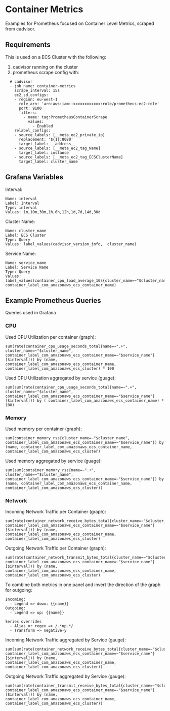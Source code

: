 # Container Metrics

Examples for Prometheus focused on Container Level Metrics, scraped from cadvisor.

## Requirements

This is used on a ECS Cluster with the following:

1. cadvisor running on the cluster
2. prometheus scrape config with:

```
  # cadvisor
  - job_name: container-metrics
    scrape_interval: 15s
    ec2_sd_configs:
    - region: eu-west-1
      role_arn: 'arn:aws:iam::xxxxxxxxxxxx:role/prometheus-ec2-role'
      port: 9100
      filters:
        - name: tag:PrometheusContainerScrape
          values:
            - Enabled
    relabel_configs:
    - source_labels: [__meta_ec2_private_ip]
      replacement: '${1}:8080'
      target_label: __address__
    - source_labels: [__meta_ec2_tag_Name]
      target_label: instance
    - source_labels: [__meta_ec2_tag_ECSClusterName]
      target_label: cluster_name
```

## Grafana Variables

Interval:

```
Name: interval
Label: Interval
Type: interval
Values: 1m,10m,30m,1h,6h,12h,1d,7d,14d,30d
```

Cluster Name: 

```
Name: cluster_name
Label: ECS Cluster
Type: Query
Values: label_values(cadvisor_version_info,  cluster_name)
```

Service Name:

```
Name: service_name
Label: Service Name
Type: Query
Values: label_values(container_cpu_load_average_10s{cluster_name=~"$cluster_name"}, container_label_com_amazonaws_ecs_container_name)
```

## Example Prometheus Queries

Queries used in Grafana

### CPU

Used CPU Utilization per container (graph):

```
sum(rate(container_cpu_usage_seconds_total{name=~".+", cluster_name=~"$cluster_name", container_label_com_amazonaws_ecs_container_name=~"$service_name"}[$interval])) by (name, container_label_com_amazonaws_ecs_container_name, container_label_com_amazonaws_ecs_cluster) * 100
```

Used CPU Utilization aggregated by service (guage):

```
sum(sum(rate(container_cpu_usage_seconds_total{name=~".+", cluster_name=~"$cluster_name", container_label_com_amazonaws_ecs_container_name=~"$service_name"}[$interval])) by ( container_label_com_amazonaws_ecs_container_name) * 100)
```

### Memory

Used memory per container (graph):

```
sum(container_memory_rss{cluster_name=~"$cluster_name", container_label_com_amazonaws_ecs_container_name=~"$service_name"}) by (name, container_label_com_amazonaws_ecs_container_name, container_label_com_amazonaws_ecs_cluster)
```

Used memory aggregated by service (guage):

```
sum(sum(container_memory_rss{name=~".+", cluster_name=~"$cluster_name", container_label_com_amazonaws_ecs_container_name=~"$service_name"}) by (name, container_label_com_amazonaws_ecs_container_name, container_label_com_amazonaws_ecs_cluster))
```

### Network

Incoming Network Traffic per Container (graph):

```
sum(rate(container_network_receive_bytes_total{cluster_name=~"$cluster_name", container_label_com_amazonaws_ecs_container_name=~"$service_name"}[$interval])) by (name, container_label_com_amazonaws_ecs_container_name, container_label_com_amazonaws_ecs_cluster)
```

Outgoing Network Traffic per Container (graph):

```
sum(rate(container_network_transmit_bytes_total{cluster_name=~"$cluster_name", container_label_com_amazonaws_ecs_container_name=~"$service_name"}[$interval])) by (name, container_label_com_amazonaws_ecs_container_name, container_label_com_amazonaws_ecs_cluster)
```

To combine both metrics in one panel and invert the direction of the graph for outgoing:

```
Incoming:
  - Legend => down: {{name}}
Outgoing:
  - Legend => up: {{name}}
  
Series overrides
  - Alias or regex => /.*up.*/
  - Transform => negative-y
```

Incoming Network Traffic aggregated by Service (gauge):

```
sum(sum(rate(container_network_receive_bytes_total{cluster_name=~"$cluster_name", container_label_com_amazonaws_ecs_container_name=~"$service_name"}[$interval])) by (name, container_label_com_amazonaws_ecs_container_name, container_label_com_amazonaws_ecs_cluster))
```

Outgoing Network Traffic aggregated by Service (gauge):

```
sum(sum(rate(container_transmit_receive_bytes_total{cluster_name=~"$cluster_name", container_label_com_amazonaws_ecs_container_name=~"$service_name"}[$interval])) by (name, container_label_com_amazonaws_ecs_container_name, container_label_com_amazonaws_ecs_cluster))
```
